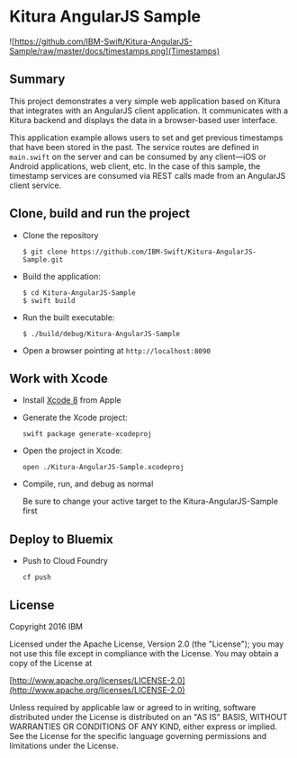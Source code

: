 # Kitura AngularJS Sample

![https://github.com/IBM-Swift/Kitura-AngularJS-Sample/raw/master/docs/timestamps.png](Timestamps)

## Summary

This project demonstrates a very simple web application based on Kitura that integrates with an AngularJS client application. It communicates with a Kitura backend and displays the data in a browser-based user interface.

This application example allows users to set and get previous timestamps that have been stored in the past. The service routes are defined in `main.swift` on the server and can be consumed by any client—iOS or Android applications, web client, etc. In the case of this sample, the timestamp services are consumed via REST calls made from an AngularJS client service.

## Clone, build and run the project



- Clone the repository

	```
	$ git clone https://github.com/IBM-Swift/Kitura-AngularJS-Sample.git
	```
	
- Build the application:

	```
	$ cd Kitura-AngularJS-Sample
	$ swift build
	```
	
- Run the built executable:

	```
	$ ./build/debug/Kitura-AngularJS-Sample
	```
	
- Open a browser pointing at `http://localhost:8090` </li>

## Work with Xcode

- Install [Xcode 8](https://developer.apple.com/download/) from Apple
- Generate the Xcode project:

	```
	swift package generate-xcodeproj
	```

- Open the project in Xcode:

	```
	open ./Kitura-AngularJS-Sample.xcodeproj
	```

- Compile, run, and debug as normal

	Be sure to change your active target to the Kitura-AngularJS-Sample first
	
## Deploy to Bluemix

- Push to Cloud Foundry

	```
	cf push
	```
	
## License

Copyright 2016 IBM

Licensed under the Apache License, Version 2.0 (the "License"); you may not use this file except in compliance with the License. You may obtain a copy of the License at

[http://www.apache.org/licenses/LICENSE-2.0](http://www.apache.org/licenses/LICENSE-2.0)

Unless required by applicable law or agreed to in writing, software distributed under the License is distributed on an "AS IS" BASIS, WITHOUT WARRANTIES OR CONDITIONS OF ANY KIND, either express or implied. See the License for the specific language governing permissions and limitations under the License.